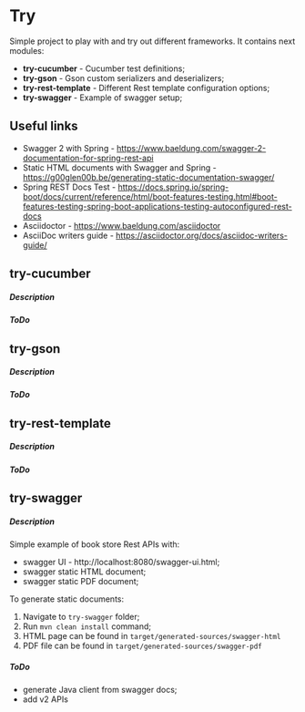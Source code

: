 # Try
Simple project to play with and try out different frameworks. It contains next modules:
* **try-cucumber** - Cucumber test definitions;
* **try-gson** - Gson custom serializers and deserializers;
* **try-rest-template** - Different Rest template configuration options;
* **try-swagger** - Example of swagger setup;

## Useful links
* Swagger 2 with Spring - https://www.baeldung.com/swagger-2-documentation-for-spring-rest-api
* Static HTML documents with Swagger and Spring - https://g00glen00b.be/generating-static-documentation-swagger/
* Spring REST Docs Test - https://docs.spring.io/spring-boot/docs/current/reference/html/boot-features-testing.html#boot-features-testing-spring-boot-applications-testing-autoconfigured-rest-docs
* Asciidoctor - https://www.baeldung.com/asciidoctor
* AsciiDoc writers guide - https://asciidoctor.org/docs/asciidoc-writers-guide/

## try-cucumber
##### Description

##### ToDo

## try-gson
##### Description

##### ToDo

## try-rest-template
##### Description

##### ToDo

## try-swagger
##### Description
Simple example of book store Rest APIs with:
* swagger UI - http://localhost:8080/swagger-ui.html;
* swagger static HTML document;
* swagger static PDF document;

To generate static documents:
1. Navigate to `try-swagger` folder;
2. Run `mvn clean install` command;
3. HTML page can be found in `target/generated-sources/swagger-html`
3. PDF file can be found in `target/generated-sources/swagger-pdf`

##### ToDo
* generate Java client from swagger docs;
* add v2 APIs
